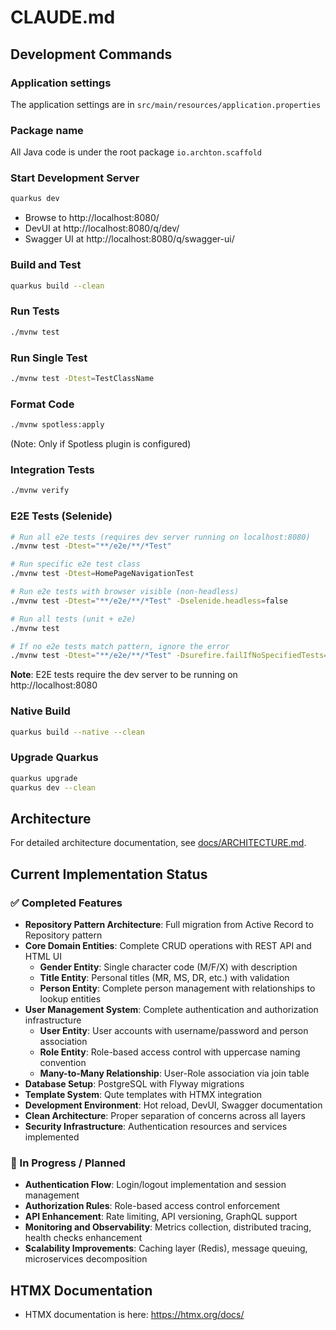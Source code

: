 # CLAUDE.md

## Development Commands

### Application settings
The application settings are in `src/main/resources/application.properties`

### Package name
All Java code is under the root package `io.archton.scaffold`

### Start Development Server
```bash
quarkus dev
```
- Browse to http://localhost:8080/
- DevUI at http://localhost:8080/q/dev/
- Swagger UI at http://localhost:8080/q/swagger-ui/

### Build and Test
```bash
quarkus build --clean
```

### Run Tests
```bash
./mvnw test
```

### Run Single Test
```bash
./mvnw test -Dtest=TestClassName
```

### Format Code
```bash
./mvnw spotless:apply
```
(Note: Only if Spotless plugin is configured)

### Integration Tests
```bash
./mvnw verify
```

### E2E Tests (Selenide)
```bash
# Run all e2e tests (requires dev server running on localhost:8080)
./mvnw test -Dtest="**/e2e/**/*Test"

# Run specific e2e test class
./mvnw test -Dtest=HomePageNavigationTest

# Run e2e tests with browser visible (non-headless)
./mvnw test -Dtest="**/e2e/**/*Test" -Dselenide.headless=false

# Run all tests (unit + e2e)
./mvnw test

# If no e2e tests match pattern, ignore the error
./mvnw test -Dtest="**/e2e/**/*Test" -Dsurefire.failIfNoSpecifiedTests=false
```
**Note**: E2E tests require the dev server to be running on http://localhost:8080

### Native Build
```bash
quarkus build --native --clean
```

### Upgrade Quarkus
```bash
quarkus upgrade
quarkus dev --clean
```

## Architecture

For detailed architecture documentation, see [docs/ARCHITECTURE.md](docs/ARCHITECTURE.md).

## Current Implementation Status

### ✅ Completed Features
- **Repository Pattern Architecture**: Full migration from Active Record to Repository pattern
- **Core Domain Entities**: Complete CRUD operations with REST API and HTML UI
  - **Gender Entity**: Single character code (M/F/X) with description
  - **Title Entity**: Personal titles (MR, MS, DR, etc.) with validation
  - **Person Entity**: Complete person management with relationships to lookup entities
- **User Management System**: Complete authentication and authorization infrastructure
  - **User Entity**: User accounts with username/password and person association
  - **Role Entity**: Role-based access control with uppercase naming convention
  - **Many-to-Many Relationship**: User-Role association via join table
- **Database Setup**: PostgreSQL with Flyway migrations
- **Template System**: Qute templates with HTMX integration
- **Development Environment**: Hot reload, DevUI, Swagger documentation
- **Clean Architecture**: Proper separation of concerns across all layers
- **Security Infrastructure**: Authentication resources and services implemented

### 🚧 In Progress / Planned
- **Authentication Flow**: Login/logout implementation and session management
- **Authorization Rules**: Role-based access control enforcement
- **API Enhancement**: Rate limiting, API versioning, GraphQL support
- **Monitoring and Observability**: Metrics collection, distributed tracing, health checks enhancement
- **Scalability Improvements**: Caching layer (Redis), message queuing, microservices decomposition

## HTMX Documentation
- HTMX documentation is here: https://htmx.org/docs/
